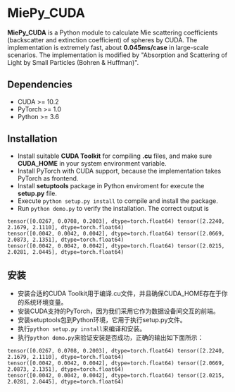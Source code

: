 # MiePy_CUDA

**MiePy_CUDA** is a Python module to calculate Mie scattering coefficients (backscatter and extinction coefficient) of spheres by CUDA. The implementation is extremely fast, about **0.045ms/case** in large-scale scenarios. The implementation is modified by "Absorption and Scattering of Light by Small Particles (Bohren & Huffman)".

## Dependencies
- CUDA >= 10.2
- PyTorch >= 1.0
- Python >= 3.6

## Installation
- Install suitable **CUDA Toolkit** for compiling **.cu** files, and make sure **CUDA_HOME** in your system environment variable.
- Install PyTorch with CUDA support, because the implementation takes PyTorch as frontend.
- Install **setuptools** package in Python enviroment for execute the **setup.py** file.
- Execute `python setup.py install` to compile and install the package.
- Run `python demo.py` to verify the installation. The correct output is
```shell
tensor([0.0267, 0.0708, 0.2003], dtype=torch.float64) tensor([2.2240, 2.1679, 2.1110], dtype=torch.float64)
tensor([0.0042, 0.0042, 0.0042], dtype=torch.float64) tensor([2.0669, 2.0873, 2.1351], dtype=torch.float64)
tensor([0.0042, 0.0042, 0.0042], dtype=torch.float64) tensor([2.0215, 2.0281, 2.0445], dtype=torch.float64)
```

## 安装
- 安装合适的CUDA Toolkit用于编译.cu文件，并且确保CUDA_HOME存在于你的系统环境变量。
- 安装CUDA支持的PyTorch，因为我们采用它作为数据设备间交互的前端。
- 安装setuptools包到Python环境，它用于执行setup.py文件。
- 执行`python setup.py install`来编译和安装。
- 执行`python demo.py`来验证安装是否成功，正确的输出如下面所示：
```shell
tensor([0.0267, 0.0708, 0.2003], dtype=torch.float64) tensor([2.2240, 2.1679, 2.1110], dtype=torch.float64)
tensor([0.0042, 0.0042, 0.0042], dtype=torch.float64) tensor([2.0669, 2.0873, 2.1351], dtype=torch.float64)
tensor([0.0042, 0.0042, 0.0042], dtype=torch.float64) tensor([2.0215, 2.0281, 2.0445], dtype=torch.float64)
```

